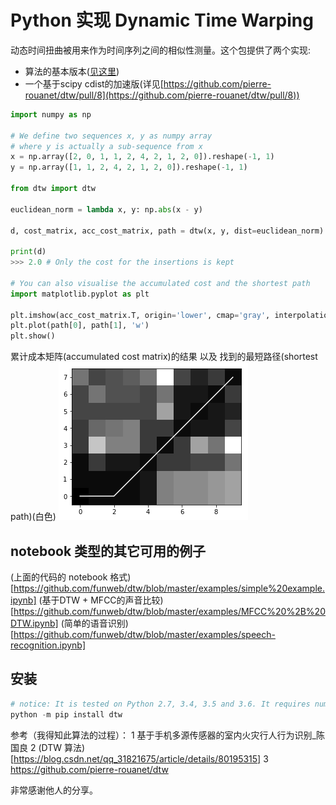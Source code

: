 # Python 实现 Dynamic Time Warping 
动态时间扭曲被用来作为时间序列之间的相似性测量。这个包提供了两个实现:
- 算法的基本版本([见这里](https://en.wikipedia.org/wiki/Dynamic_time_warping))
- 一个基于scipy cdist的加速版(详见[https://github.com/pierre-rouanet/dtw/pull/8](https://github.com/pierre-rouanet/dtw/pull/8))

```Python
import numpy as np

# We define two sequences x, y as numpy array
# where y is actually a sub-sequence from x
x = np.array([2, 0, 1, 1, 2, 4, 2, 1, 2, 0]).reshape(-1, 1)
y = np.array([1, 1, 2, 4, 2, 1, 2, 0]).reshape(-1, 1)

from dtw import dtw

euclidean_norm = lambda x, y: np.abs(x - y)

d, cost_matrix, acc_cost_matrix, path = dtw(x, y, dist=euclidean_norm)

print(d)
>>> 2.0 # Only the cost for the insertions is kept

# You can also visualise the accumulated cost and the shortest path
import matplotlib.pyplot as plt

plt.imshow(acc_cost_matrix.T, origin='lower', cmap='gray', interpolation='nearest')
plt.plot(path[0], path[1], 'w')
plt.show()
```


累计成本矩阵(accumulated cost matrix)的结果 以及 找到的最短路径(shortest path)(白色)
![累计成本矩阵和最短路径图片](./img/acc.png)

## notebook 类型的其它可用的例子
(上面的代码的 notebook 格式)[https://github.com/funweb/dtw/blob/master/examples/simple%20example.ipynb]
(基于DTW + MFCC的声音比较)[https://github.com/funweb/dtw/blob/master/examples/MFCC%20%2B%20DTW.ipynb]
(简单的语音识别)[https://github.com/funweb/dtw/blob/master/examples/speech-recognition.ipynb]

## 安装
```python
# notice: It is tested on Python 2.7, 3.4, 3.5 and 3.6. It requires numpy and scipy.
python -m pip install dtw
```



参考（我得知此算法的过程）：
1 基于手机多源传感器的室内火灾行人行为识别_陈国良
2 (DTW 算法)[https://blog.csdn.net/qq_31821675/article/details/80195315]
3 https://github.com/pierre-rouanet/dtw

非常感谢他人的分享。








